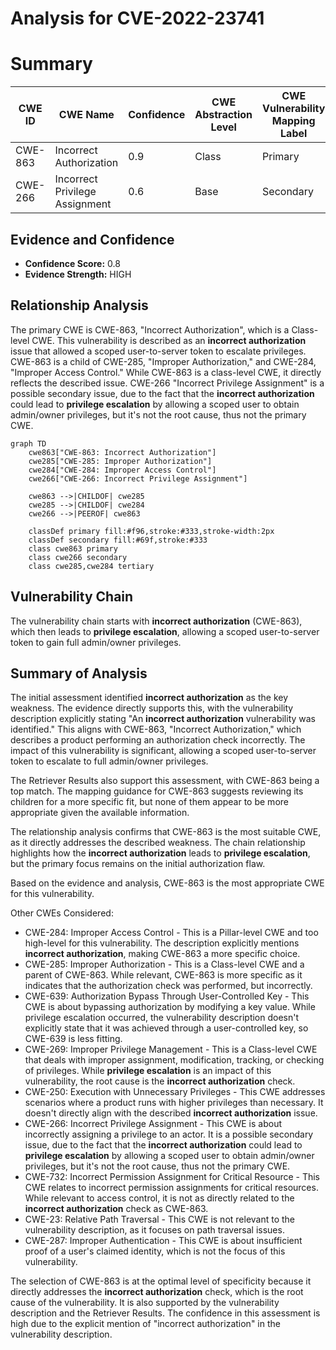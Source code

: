 # Analysis for CVE-2022-23741

# Summary
| CWE ID  | CWE Name                         | Confidence | CWE Abstraction Level | CWE Vulnerability Mapping Label | CWE-Vulnerability Mapping Notes |
| ------- | -------------------------------- | ---------- | --------------------- | ----------------------------- | ----------------------------- |
| CWE-863 | Incorrect Authorization          | 0.9        | Class                 | Primary                       | Allowed-with-Review           |
| CWE-266 | Incorrect Privilege Assignment | 0.6        | Base                  | Secondary                     | Allowed                       |

## Evidence and Confidence

*   **Confidence Score:** 0.8
*   **Evidence Strength:** HIGH

## Relationship Analysis
The primary CWE is CWE-863, "Incorrect Authorization", which is a Class-level CWE. This vulnerability is described as an **incorrect authorization** issue that allowed a scoped user-to-server token to escalate privileges. CWE-863 is a child of CWE-285, "Improper Authorization," and CWE-284, "Improper Access Control." While CWE-863 is a class-level CWE, it directly reflects the described issue. CWE-266 "Incorrect Privilege Assignment" is a possible secondary issue, due to the fact that the **incorrect authorization** could lead to **privilege escalation** by allowing a scoped user to obtain admin/owner privileges, but it's not the root cause, thus not the primary CWE.

```mermaid
graph TD
    cwe863["CWE-863: Incorrect Authorization"]
    cwe285["CWE-285: Improper Authorization"]
    cwe284["CWE-284: Improper Access Control"]
    cwe266["CWE-266: Incorrect Privilege Assignment"]

    cwe863 -->|CHILDOF| cwe285
    cwe285 -->|CHILDOF| cwe284
    cwe266 -->|PEEROF| cwe863

    classDef primary fill:#f96,stroke:#333,stroke-width:2px
    classDef secondary fill:#69f,stroke:#333
    class cwe863 primary
    class cwe266 secondary
    class cwe285,cwe284 tertiary
```

## Vulnerability Chain
The vulnerability chain starts with **incorrect authorization** (CWE-863), which then leads to **privilege escalation**, allowing a scoped user-to-server token to gain full admin/owner privileges.

## Summary of Analysis
The initial assessment identified **incorrect authorization** as the key weakness. The evidence directly supports this, with the vulnerability description explicitly stating "An **incorrect authorization** vulnerability was identified." This aligns with CWE-863, "Incorrect Authorization," which describes a product performing an authorization check incorrectly. The impact of this vulnerability is significant, allowing a scoped user-to-server token to escalate to full admin/owner privileges.

The Retriever Results also support this assessment, with CWE-863 being a top match. The mapping guidance for CWE-863 suggests reviewing its children for a more specific fit, but none of them appear to be more appropriate given the available information.

The relationship analysis confirms that CWE-863 is the most suitable CWE, as it directly addresses the described weakness. The chain relationship highlights how the **incorrect authorization** leads to **privilege escalation**, but the primary focus remains on the initial authorization flaw.

Based on the evidence and analysis, CWE-863 is the most appropriate CWE for this vulnerability.

Other CWEs Considered:

*   CWE-284: Improper Access Control - This is a Pillar-level CWE and too high-level for this vulnerability. The description explicitly mentions **incorrect authorization**, making CWE-863 a more specific choice.
*   CWE-285: Improper Authorization - This is a Class-level CWE and a parent of CWE-863. While relevant, CWE-863 is more specific as it indicates that the authorization check was performed, but incorrectly.
*   CWE-639: Authorization Bypass Through User-Controlled Key - This CWE is about bypassing authorization by modifying a key value. While privilege escalation occurred, the vulnerability description doesn't explicitly state that it was achieved through a user-controlled key, so CWE-639 is less fitting.
*   CWE-269: Improper Privilege Management - This is a Class-level CWE that deals with improper assignment, modification, tracking, or checking of privileges. While **privilege escalation** is an impact of this vulnerability, the root cause is the **incorrect authorization** check.
*   CWE-250: Execution with Unnecessary Privileges - This CWE addresses scenarios where a product runs with higher privileges than necessary. It doesn't directly align with the described **incorrect authorization** issue.
*   CWE-266: Incorrect Privilege Assignment - This CWE is about incorrectly assigning a privilege to an actor. It is a possible secondary issue, due to the fact that the **incorrect authorization** could lead to **privilege escalation** by allowing a scoped user to obtain admin/owner privileges, but it's not the root cause, thus not the primary CWE.
*   CWE-732: Incorrect Permission Assignment for Critical Resource - This CWE relates to incorrect permission assignments for critical resources. While relevant to access control, it is not as directly related to the **incorrect authorization** check as CWE-863.
*   CWE-23: Relative Path Traversal - This CWE is not relevant to the vulnerability description, as it focuses on path traversal issues.
*   CWE-287: Improper Authentication - This CWE is about insufficient proof of a user's claimed identity, which is not the focus of this vulnerability.

The selection of CWE-863 is at the optimal level of specificity because it directly addresses the **incorrect authorization** check, which is the root cause of the vulnerability. It is also supported by the vulnerability description and the Retriever Results. The confidence in this assessment is high due to the explicit mention of "incorrect authorization" in the vulnerability description.